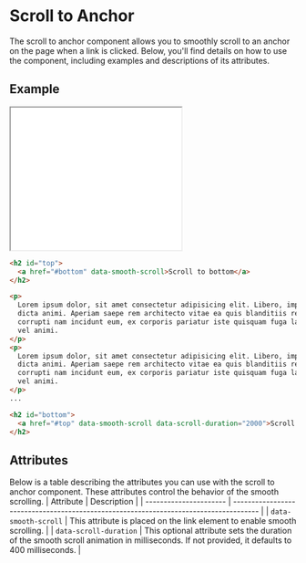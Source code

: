 # Scroll to Anchor

The scroll to anchor component allows you to smoothly scroll to an anchor on the page when a link is clicked. Below, you'll find details on how to use the component, including examples and descriptions of its attributes.

## Example

<iframe src="../examples/smoothScroll.html" height="250"></iframe>

```html
<h2 id="top">
  <a href="#bottom" data-smooth-scroll>Scroll to bottom</a>
</h2>

<p>
  Lorem ipsum dolor, sit amet consectetur adipisicing elit. Libero, impedit cupiditate nulla facilis voluptates quisquam
  dicta animi. Aperiam saepe rem architecto vitae ea quis blanditiis reprehenderit optio facilis, labore tenetur
  corrupti nam incidunt eum, ex corporis pariatur iste quisquam fuga laborum ipsum? Quo at, nostrum vero ipsam debitis
  vel animi.
</p>
<p>
  Lorem ipsum dolor, sit amet consectetur adipisicing elit. Libero, impedit cupiditate nulla facilis voluptates quisquam
  dicta animi. Aperiam saepe rem architecto vitae ea quis blanditiis reprehenderit optio facilis, labore tenetur
  corrupti nam incidunt eum, ex corporis pariatur iste quisquam fuga laborum ipsum? Quo at, nostrum vero ipsam debitis
  vel animi.
</p>
...

<h2 id="bottom">
  <a href="#top" data-smooth-scroll data-scroll-duration="2000">Scroll to top</a>
</h2>
```

## Attributes

Below is a table describing the attributes you can use with the scroll to anchor component. These attributes control the behavior of the smooth scrolling.
| Attribute | Description |
| ---------------------- | ------------------------------------------------------------------------------------- |
| `data-smooth-scroll` | This attribute is placed on the link element to enable smooth scrolling. |
| `data-scroll-duration` | This optional attribute sets the duration of the smooth scroll animation in milliseconds. If not provided, it defaults to 400 milliseconds. |

